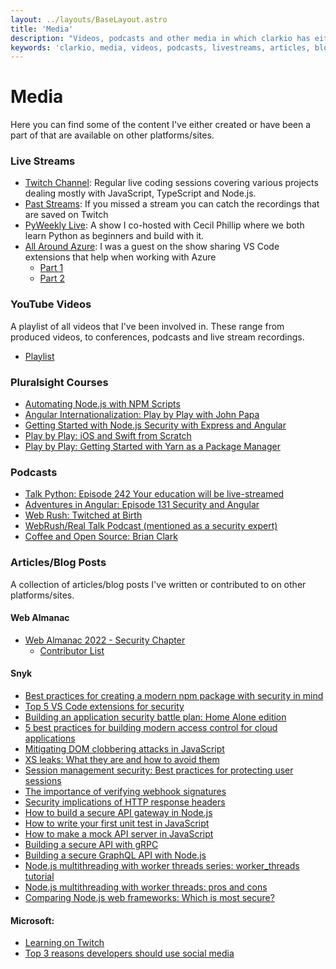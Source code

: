 ```yaml
---
layout: ../layouts/BaseLayout.astro
title: 'Media'
description: "Videos, podcasts and other media in which clarkio has either created or had some involvement in."
keywords: 'clarkio, media, videos, podcasts, livestreams, articles, blogs, courses'
---
```


# Media

Here you can find some of the content I've either created or have been a part of that are available on other platforms/sites.

### Live Streams

- [Twitch Channel](https://twitch.tv/clarkio): Regular live coding sessions covering various projects dealing mostly with JavaScript, TypeScript and Node.js.
- [Past Streams](https://twitch.tv/clarkio/videos): If you missed a stream you can catch the recordings that are saved on Twitch
- [PyWeekly Live](https://www.youtube.com/playlist?list=PLlrxD0HtieHhMG0KVlaG9LlFpSOmJcCLa): A show I co-hosted with Cecil Phillip where we both learn Python as beginners and build with it.
- [All Around Azure](https://blog.allaroundazure.com/): I was a guest on the show sharing VS Code extensions that help when working with Azure
  - [Part 1](https://www.youtube.com/watch?v=CTwjrxwWoLQ)
  - [Part 2](https://www.youtube.com/watch?v=rTAWOxr210Y)

### YouTube Videos
A playlist of all videos that I've been involved in. These range from produced videos, to conferences, podcasts and live stream recordings.
- [Playlist](https://www.youtube.com/playlist?list=PLG8WGLcszzgXprhety_rmZjYB9kZuJZGW)

### Pluralsight Courses

- [Automating Node.js with NPM Scripts](https://www.pluralsight.com/courses/automating-nodejs-npm-scripts)
- [Angular Internationalization: Play by Play with John Papa](http://bit.ly/1Q6XrJI)
- [Getting Started with Node.js Security with Express and Angular](http://bit.ly/2cJyxhD)
- [Play by Play: iOS and Swift from Scratch](http://bit.ly/2nvJY1j)
- [Play by Play: Getting Started with Yarn as a Package Manager](https://www.pluralsight.com/courses/play-by-play-yarn-package-manager)

### Podcasts

- [Talk Python: Episode 242 Your education will be live-streamed](https://talkpython.fm/episodes/show/242/your-education-will-be-live-streamed)
- [Adventures in Angular: Episode 131 Security and Angular](http://bit.ly/2nKfCZU)
- [Web Rush: Twitched at Birth](https://webrush.io/episodes/episode-64-twitched-at-birth-with-brian-clark)
- [WebRush/Real Talk Podcast (mentioned as a security expert)](https://webrush.io/episodes/e03e32ef)
- [Coffee and Open Source: Brian Clark](https://open.spotify.com/episode/4KUmjtvg5fntgq7hPvVnNF)

### Articles/Blog Posts
A collection of articles/blog posts I've written or contributed to on other platforms/sites.

#### Web Almanac

- [Web Almanac 2022 - Security Chapter](https://almanac.httparchive.org/en/2022/security)
  - [Contributor List](https://almanac.httparchive.org/en/2022/contributors)

#### Snyk
- [Best practices for creating a modern npm package with security in mind](https://snyk.io/blog/best-practices-create-modern-npm-package/)
- [Top 5 VS Code extensions for security](https://snyk.io/blog/top-5-vs-code-extensions-security/)
- [Building an application security battle plan: Home Alone edition](https://snyk.io/blog/application-security-battle-plan-home-alone/)
- [5 best practices for building modern access control for cloud applications](https://snyk.io/blog/5-best-practices-modern-access-control-cloud-apps/)
- [Mitigating DOM clobbering attacks in JavaScript](https://snyk.io/blog/mitigating-dom-clobbering-attacks-javascript/)
- [XS leaks: What they are and how to avoid them](https://snyk.io/blog/xs-leaks/)
- [Session management security: Best practices for protecting user sessions](https://snyk.io/blog/session-management-security/)
- [The importance of verifying webhook signatures](https://snyk.io/blog/verifying-webhook-signatures/)
- [Security implications of HTTP response headers](https://snyk.io/blog/security-implications-of-http-response-headers/)
- [How to build a secure API gateway in Node.js](https://snyk.io/blog/how-to-build-secure-api-gateway-node-js/)
- [How to write your first unit test in JavaScript](https://snyk.io/blog/how-to-write-unit-test-in-javascript/)
- [How to make a mock API server in JavaScript](https://snyk.io/blog/how-to-mock-api-server-javascript/)
- [Building a secure API with gRPC](https://snyk.io/blog/building-a-secure-api-with-grpc/)
- [Building a secure GraphQL API with Node.js](https://snyk.io/blog/build-secure-graphql-api-node-js/)
- [Node.js multithreading with worker threads series: worker_threads tutorial](https://snyk.io/blog/node-js-multithreading-with-worker-threads/)
- [Node.js multithreading with worker threads: pros and cons](https://snyk.io/blog/node-js-multithreading-worker-threads-pros-cons/)
- [Comparing Node.js web frameworks: Which is most secure?](https://snyk.io/blog/comparing-node-js-web-frameworks/)

#### Microsoft:
- [Learning on Twitch](https://cloudblogs.microsoft.com/opensource/2019/06/03/learning-on-twitch/)
- [Top 3 reasons developers should use social media](https://cloudblogs.microsoft.com/opensource/2019/02/27/why-developers-should-use-social-media/)
